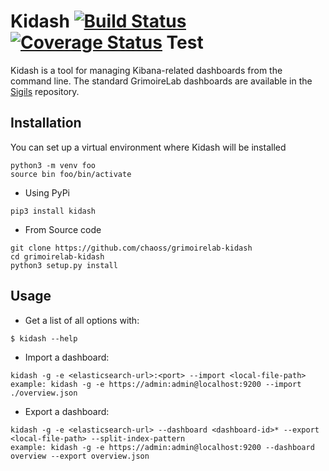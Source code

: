 # Kidash [![Build Status](https://github.com/chaoss/grimoirelab-kidash/workflows/build/badge.svg)](https://github.com/chaoss/grimoirelab-kidash/actions?query=workflow:build+branch:master+event:push) [![Coverage Status](https://img.shields.io/coveralls/chaoss/grimoirelab-kidash.svg)](https://coveralls.io/r/chaoss/grimoirelab-kidash?branch=master) Test

Kidash is a tool for managing Kibana-related dashboards from the command line. The standard GrimoireLab dashboards
are available in the [Sigils](https://github.com/chaoss/grimoirelab-sigils) repository.

## Installation

You can set up a virtual environment where Kidash will be installed
```
python3 -m venv foo
source bin foo/bin/activate
```

* Using PyPi
```buildoutcfg
pip3 install kidash
```

* From Source code
```buildoutcfg
git clone https://github.com/chaoss/grimoirelab-kidash
cd grimoirelab-kidash
python3 setup.py install
```

## Usage

- Get a list of all options with:
```
$ kidash --help
```

- Import a dashboard:
```buildoutcfg
kidash -g -e <elasticsearch-url>:<port> --import <local-file-path>
example: kidash -g -e https://admin:admin@localhost:9200 --import ./overview.json
```

- Export a dashboard:
```buildoutcfg
kidash -g -e <elasticsearch-url> --dashboard <dashboard-id>* --export <local-file-path> --split-index-pattern
example: kidash -g -e https://admin:admin@localhost:9200 --dashboard overview --export overview.json
```
